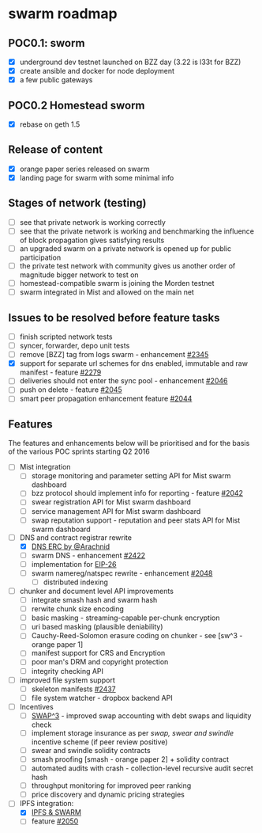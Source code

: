 # swarm roadmap 

## POC0.1: sworm

* [x] underground dev testnet launched on BZZ day (3.22 is l33t for BZZ)
* [x] create ansible and docker for node deployment
* [x] a few public gateways 

## POC0.2 Homestead sworm 

* [x] rebase on geth 1.5 

## Release of content 

* [x] orange paper series released on swarm 
* [x] landing page for swarm with some minimal info

## Stages of network (testing)

* [ ] see that private network is working correctly
* [ ] see that the private network is working and benchmarking the influence of block propagation gives satisfying results
* [ ] an upgraded swarm on a private network is opened up for public participation
* [ ] the private test network with community gives us another order of magnitude bigger network to test on
* [ ] homestead-compatible swarm is joining the Morden testnet
* [ ] swarm integrated in Mist and allowed on the main net

## Issues to be resolved before feature tasks

* [ ] finish scripted network tests 
* [ ] syncer, forwarder, depo unit tests
* [ ] remove [BZZ] tag from logs swarm - enhancement [#2345](https://github.com/ethereum/go-ethereum/issues/2345)
* [x] support for separate url schemes for dns enabled, immutable and raw manifest - feature [#2279](https://github.com/ethereum/go-ethereum/issues/2279)
* [ ] deliveries should not enter the sync pool - enhancement [#2046](https://github.com/ethereum/go-ethereum/issues/2046)
* [ ] push on delete - feature [#2045](https://github.com/ethereum/go-ethereum/issues/2045)
* [ ] smart peer propagation enhancement feature [#2044](https://github.com/ethereum/go-ethereum/issues/2044)

## Features

The features and enhancements below will be prioritised and for the basis of the various POC sprints starting Q2 2016

* [ ] Mist integration 
  * [ ] storage monitoring and parameter setting API for Mist swarm dashboard
  * [ ] bzz protocol should implement info for reporting - feature [#2042](https://github.com/ethereum/go-ethereum/issues/2042)
  * [ ] swear registration API for Mist swarm dashboard
  * [ ] service management API for Mist swarm dashboard
  * [ ] swap reputation support - reputation and peer stats API for Mist swarm dashboard
* [ ] DNS and contract registrar rewrite 
  * [x] [DNS ERC by @Arachnid](https://github.com/Arachnid/EIPs/blob/ens/EIPS/eip-draft-ens.md)
  * [ ] swarm DNS - enhancement [#2422](https://github.com/ethereum/go-ethereum/issues/2422)
  * [ ] implementation for [EIP-26](https://github.com/ethereum/EIPs/issues/26)
  * [ ] swarm namereg/natspec rewrite - enhancement [#2048](https://github.com/ethereum/go-ethereum/issues/2048)
    * [ ] distributed indexing
* [ ] chunker and document level API improvements
  * [ ] integrate smash hash and swarm hash
  * [ ] rerwite chunk size encoding
  * [ ] basic masking - streaming-capable per-chunk encryption 
  * [ ] uri based masking (plausible deniability)
  * [ ] Cauchy-Reed-Solomon erasure coding on chunker - see [sw^3 - orange paper 1]
  * [ ] manifest support for CRS and Encryption
  * [ ] poor man's DRM and copyright protection
  * [ ] integrity checking API
* [ ] improved file system support
  * [ ] skeleton manifests [#2437](https://github.com/ethereum/go-ethereum/issues/2437)
  * [ ] file system watcher - dropbox backend API
* [ ] Incentives
  * [ ] [SWAP^3](https://github.com/ethersphere/swarm/wiki/Swap) - improved swap accounting with debt swaps and liquidity check
  * [ ] implement storage insurance as per _swap, swear and swindle_ incentive scheme (if peer review positive)
  * [ ] swear and swindle solidity contracts
  * [ ] smash proofing [smash - orange paper 2] + solidity contract
  * [ ] automated audits with crash - collection-level recursive audit secret hash
  * [ ] throughput monitoring for improved peer ranking
  * [ ] price discovery and dynamic pricing strategies
* [ ] IPFS integration: 
  * [x] [IPFS & SWARM](https://github.com/ethereum/go-ethereum/wiki/IPFS-&-SWARM)
  * [ ] feature [#2050](https://github.com/ethereum/go-ethereum/issues/2050)
